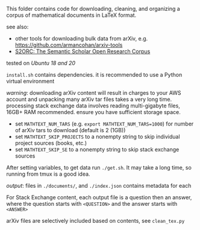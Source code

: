 This folder contains code for downloading, cleaning, and organizing a corpus of
mathematical documents in LaTeX format.

see also:
* other tools for downloading bulk data from arXiv, e.g. https://github.com/armancohan/arxiv-tools
* [S2ORC: The Semantic Scholar Open Research Corpus](https://arxiv.org/pdf/1911.02782.pdf)

tested on _Ubuntu 18 and 20_

`install.sh` contains dependencies.
it is recommended to use a Python virtual environment

_warning_: downloading arXiv content will result in charges to your AWS
account and unpacking many arXiv tar files takes a very long time. processing
stack exchange data involves reading multi-gigabyte files, 16GB+ RAM
recommended. ensure you have sufficient storage space.

* set `MATHTEXT_NUM_TARS` (e.g. `export MATHTEXT_NUM_TARS=1000`) for number of
  arXiv tars to download (default is 2 (1GB))
* set `MATHTEXT_SKIP_PROJECTS` to a nonempty string to skip individual project
  sources (books, etc.)
* set `MATHTEXT_SKIP_SE` to a nonempty string to skip stack exchange sources

After setting variables, to get data run `./get.sh`.
It may take a long time, so running from tmux is a good idea.

_output_: files in `./documents/`, and `./index.json` contains metadata for each

For Stack Exchange content, each output file is a question then an answer,
where the question starts with `<QUESTION>` and the answer starts with
`<ANSWER>`

arXiv files are selectively included based on contents, see
`clean_tex.py`

